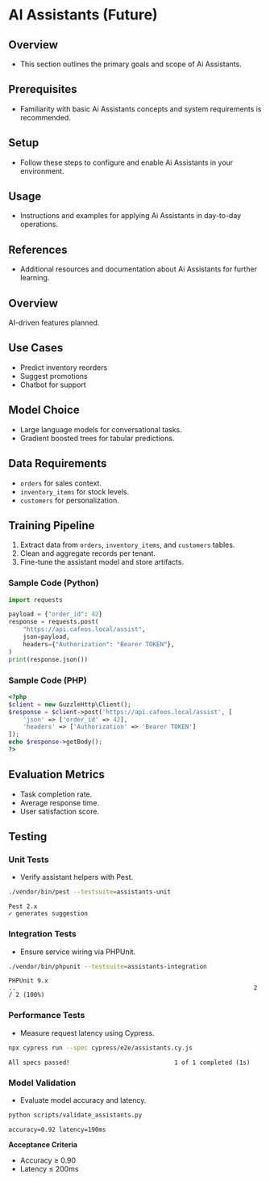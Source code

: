 # AI Assistants (Future)

## Overview
- This section outlines the primary goals and scope of Ai Assistants.

## Prerequisites
- Familiarity with basic Ai Assistants concepts and system requirements is recommended.

## Setup
- Follow these steps to configure and enable Ai Assistants in your environment.

## Usage
- Instructions and examples for applying Ai Assistants in day-to-day operations.

## References
- Additional resources and documentation about Ai Assistants for further learning.


## Overview
AI-driven features planned.

## Use Cases
- Predict inventory reorders
- Suggest promotions
- Chatbot for support

## Model Choice
- Large language models for conversational tasks.
- Gradient boosted trees for tabular predictions.

## Data Requirements
- `orders` for sales context.
- `inventory_items` for stock levels.
- `customers` for personalization.

## Training Pipeline
1. Extract data from `orders`, `inventory_items`, and `customers` tables.
2. Clean and aggregate records per tenant.
3. Fine-tune the assistant model and store artifacts.

### Sample Code (Python)
```python
import requests

payload = {"order_id": 42}
response = requests.post(
    "https://api.cafeos.local/assist",
    json=payload,
    headers={"Authorization": "Bearer TOKEN"},
)
print(response.json())
```

### Sample Code (PHP)
```php
<?php
$client = new GuzzleHttp\Client();
$response = $client->post('https://api.cafeos.local/assist', [
    'json' => ['order_id' => 42],
    'headers' => ['Authorization' => 'Bearer TOKEN']
]);
echo $response->getBody();
?>
```

## Evaluation Metrics
- Task completion rate.
- Average response time.
- User satisfaction score.

## Testing
### Unit Tests
- Verify assistant helpers with Pest.
```bash
./vendor/bin/pest --testsuite=assistants-unit
```
```
Pest 2.x
✓ generates suggestion
```

### Integration Tests
- Ensure service wiring via PHPUnit.
```bash
./vendor/bin/phpunit --testsuite=assistants-integration
```
```
PHPUnit 9.x
..                                                                  2 / 2 (100%)
```

### Performance Tests
- Measure request latency using Cypress.
```bash
npx cypress run --spec cypress/e2e/assistants.cy.js
```
```
All specs passed!                             1 of 1 completed (1s)
```

### Model Validation
- Evaluate model accuracy and latency.
```bash
python scripts/validate_assistants.py
```
```
accuracy=0.92 latency=190ms
```
**Acceptance Criteria**
- Accuracy ≥ 0.90
- Latency ≤ 200ms
